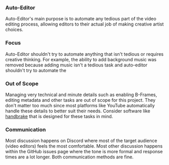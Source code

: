 ### Auto-Editor

Auto-Editor's main purpose is to automate any tedious part of the video editing process, allowing editors to their actual job of making creative artist choices.

### Focus

Auto-Editor shouldn't try to automate anything that isn't tedious or requires creative thinking. For example, the ability to add background music was removed because adding music isn't a tedious task and auto-editor shouldn't try to automate the 

### Out of Scope

Managing very technical and minute details such as enabling B-Frames, editing metadata and other tasks are out of scope for this project. They don't matter too much since most platforms like YouTube automatically handle these details to better suit their needs. Consider software like [handbrake](https://handbrake.fr) that is designed for these tasks in mind.

### Communication

Most discussion happens on Discord where most of the target audience (video editors) feels the most comfortable. Most other discussion happens within the GitHub issues page where the tone is more formal and response times are a lot longer. Both communication methods are fine.